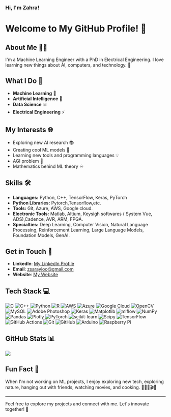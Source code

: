 ### Hi, I'm Zahra!

# Welcome to My GitHub Profile! 👋

## About Me 💁‍♀️
I'm a Machine Learning Engineer with a PhD in Electrical Engineering. I love learning new things about AI, computers, and technology. 🌟

## What I Do 💼
- **Machine Learning** 🤖
- **Artificial Intelligence** 🧠
- **Data Science** 📊
- **Electrical Engineering** ⚡

## My Interests 🌐
- Exploring new AI research 📚
- Creating cool ML models 🚀
- Learning new tools and programming languages 💡
- AGI problem :brain:
- Mathematics behind ML theory :infinity:

## Skills 🛠️
- **Languages:** Python, C++, TensorFlow, Keras, PyTorch
- **Python Libraries:** Pytorch,Tensorflow,etc.
- **Tools:** Git, Azure, AWS, Google cloud.
- **Electronic Tools:** Matlab, Altium, Keysigh softwares ( System Vue, ADS),Cadence, AVR, ARM, FPGA.
- **Specialties:** Deep Learning, Computer Vision, Natural Language Processing, Reinforcement Learning, Large Language Models, Foundation Models, GenAI. 

## Get in Touch 🤝
- **LinkedIn**: [My LinkedIn Profile](https://www.linkedin.com/in/zahra-sarayloo/)
- **Email**: [ zsarayloo@gmail.com ](mailto:zsarayloo@gmail.com)
- **Website**: [My Website](https://sites.google.com/view/zahrasarayloo/home)

## Tech Stack 💻 
![C](https://img.shields.io/badge/c-%2300599C.svg?style=for-the-badge&logo=c&logoColor=white) ![C++](https://img.shields.io/badge/c++-%2300599C.svg?style=for-the-badge&logo=c%2B%2B&logoColor=white) ![Python](https://img.shields.io/badge/python-3670A0?style=for-the-badge&logo=python&logoColor=ffdd54) ![R](https://img.shields.io/badge/r-%23276DC3.svg?style=for-the-badge&logo=r&logoColor=white) ![AWS](https://img.shields.io/badge/AWS-%23FF9900.svg?style=for-the-badge&logo=amazon-aws&logoColor=white) ![Azure](https://img.shields.io/badge/azure-%230072C6.svg?style=for-the-badge&logo=microsoftazure&logoColor=white) ![Google Cloud](https://img.shields.io/badge/GoogleCloud-%234285F4.svg?style=for-the-badge&logo=google-cloud&logoColor=white) ![OpenCV](https://img.shields.io/badge/opencv-%23white.svg?style=for-the-badge&logo=opencv&logoColor=white) ![MySQL](https://img.shields.io/badge/mysql-4479A1.svg?style=for-the-badge&logo=mysql&logoColor=white) ![Adobe Photoshop](https://img.shields.io/badge/adobe%20photoshop-%2331A8FF.svg?style=for-the-badge&logo=adobe%20photoshop&logoColor=white) ![Keras](https://img.shields.io/badge/Keras-%23D00000.svg?style=for-the-badge&logo=Keras&logoColor=white) ![Matplotlib](https://img.shields.io/badge/Matplotlib-%23ffffff.svg?style=for-the-badge&logo=Matplotlib&logoColor=black) ![mlflow](https://img.shields.io/badge/mlflow-%23d9ead3.svg?style=for-the-badge&logo=numpy&logoColor=blue) ![NumPy](https://img.shields.io/badge/numpy-%23013243.svg?style=for-the-badge&logo=numpy&logoColor=white) ![Pandas](https://img.shields.io/badge/pandas-%23150458.svg?style=for-the-badge&logo=pandas&logoColor=white) ![Plotly](https://img.shields.io/badge/Plotly-%233F4F75.svg?style=for-the-badge&logo=plotly&logoColor=white) ![PyTorch](https://img.shields.io/badge/PyTorch-%23EE4C2C.svg?style=for-the-badge&logo=PyTorch&logoColor=white) ![scikit-learn](https://img.shields.io/badge/scikit--learn-%23F7931E.svg?style=for-the-badge&logo=scikit-learn&logoColor=white) ![Scipy](https://img.shields.io/badge/SciPy-%230C55A5.svg?style=for-the-badge&logo=scipy&logoColor=%white) ![TensorFlow](https://img.shields.io/badge/TensorFlow-%23FF6F00.svg?style=for-the-badge&logo=TensorFlow&logoColor=white) ![GitHub Actions](https://img.shields.io/badge/github%20actions-%232671E5.svg?style=for-the-badge&logo=githubactions&logoColor=white) ![Git](https://img.shields.io/badge/git-%23F05033.svg?style=for-the-badge&logo=git&logoColor=white) ![GitHub](https://img.shields.io/badge/github-%23121011.svg?style=for-the-badge&logo=github&logoColor=white) ![Arduino](https://img.shields.io/badge/-Arduino-00979D?style=for-the-badge&logo=Arduino&logoColor=white) ![Raspberry Pi](https://img.shields.io/badge/-RaspberryPi-C51A4A?style=for-the-badge&logo=Raspberry-Pi)
## GitHub Stats 📊


![](https://github-readme-streak-stats.herokuapp.com/?user=zsarayloo&theme=tokyonight&hide_border=false)<br/>



## Fun Fact 🎉
When I'm not working on ML projects, I enjoy exploring new tech, exploring nature, hanging out with friends, watching movies, and cooking. 🌳👯‍♀️🎬🍲

---

Feel free to explore my projects and connect with me. Let's innovate together! 🚀

<!-- Proudly created with GPRM ( https://gprm.itsvg.in ) -->









